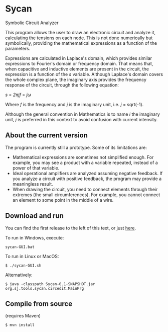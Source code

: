 # Sycan

Symbolic Circuit Analyzer

This program allows the user to draw an electronic circuit and analyze it, calculating the tensions on each node. This is not done numerically but symbolically, providing the mathematical expressions as a function of the parameters.

Expressions are calculated in Laplace's domain, which provides similar expressions to Fourier's domain or frequency domain. That means that, when capacitive and inductive elements are present in the circuit, the expression is a function of the *s* variable. Although Laplace's domain covers the whole complex plane, the imaginary axis provides the frequency response of the circuit, through the following equation:

*s* = *2πjf*  = *jω*

Where *f* is the frequency and *j* is the imaginary unit, i.e. *j* = sqrt(-1).
 
Although the general convention in Mathematics is to name *i* the imaginary unit, *j* is preferred in this context to avoid confusion with current intensity.

## About the current version

The program is currently still a prototype. Some of its limitations are:

* Mathematical expressions are sometimes not simplified enough. For example, you may see a product with a variable repeated, instead of a power of that variable.
* Ideal operational amplifiers are analyzed assuming negative feedback. If you analyze a circuit with positive feedback, the program may provide a meaningless result.
* When drawing the circuit, you need to connect elements through their extremes (the small circumferences). For example, you cannot connect an element to some point in the middle of a wire.

## Download and run

You can find the first release to the left of this text, or just [here](https://github.com/andrescg2sj/Sycan/releases/tag/v0.1.0).

To run in Windows, execute:

```
sycan-GUI.bat
```

To run in Linux or MacOS:

```
$ ./sycan-GUI.sh
```

Alternatively:

```
$ java -classpath Sycan-0.1-SNAPSHOT.jar org.sj.tools.sycan.circedit.MainPrg
```


## Compile from source


(requires Maven)

```
$ mvn install
```

